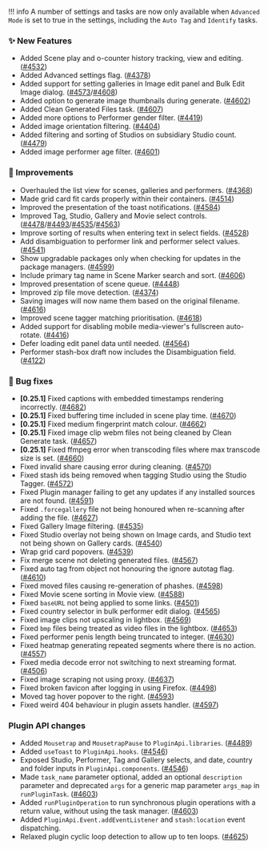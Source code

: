 !!! info
    A number of settings and tasks are now only available when `Advanced Mode` is set to true in the settings, including the `Auto Tag` and `Identify` tasks.

### ✨ New Features
* Added Scene play and o-counter history tracking, view and editing. ([#4532](https://github.com/stashapp/stash/pull/4532))
* Added Advanced settings flag. ([#4378](https://github.com/stashapp/stash/pull/4378))
* Added support for setting galleries in Image edit panel and Bulk Edit Image dialog. ([#4573](https://github.com/stashapp/stash/pull/4573)/[#4608](https://github.com/stashapp/stash/pull/4608))
* Added option to generate image thumbnails during generate. ([#4602](https://github.com/stashapp/stash/pull/4602))
* Added Clean Generated Files task. ([#4607](https://github.com/stashapp/stash/pull/4607))
* Added more options to Performer gender filter. ([#4419](https://github.com/stashapp/stash/pull/4419))
* Added image orientation filtering. ([#4404](https://github.com/stashapp/stash/pull/4404))
* Added filtering and sorting of Studios on subsidiary Studio count. ([#4479](https://github.com/stashapp/stash/pull/4479))
* Added image performer age filter. ([#4601](https://github.com/stashapp/stash/pull/4601))

### 🎨 Improvements
* Overhauled the list view for scenes, galleries and performers. ([#4368](https://github.com/stashapp/stash/pull/4368))
* Made grid card fit cards properly within their containers. ([#4514](https://github.com/stashapp/stash/pull/4514))
* Improved the presentation of the toast notifications. ([#4584](https://github.com/stashapp/stash/pull/4584))
* Improved Tag, Studio, Gallery and Movie select controls. ([#4478](https://github.com/stashapp/stash/pull/4478)/[#4493](https://github.com/stashapp/stash/pull/4493)/[#4535](https://github.com/stashapp/stash/pull/4535)/[#4563](https://github.com/stashapp/stash/pull/4563))
* Improve sorting of results when entering text in select fields. ([#4528](https://github.com/stashapp/stash/pull/4528))
* Add disambiguation to performer link and performer select values. ([#4541](https://github.com/stashapp/stash/pull/4541))
* Show upgradable packages only when checking for updates in the package managers. ([#4599](https://github.com/stashapp/stash/pull/4599))
* Include primary tag name in Scene Marker search and sort. ([#4606](https://github.com/stashapp/stash/pull/4606))
* Improved presentation of scene queue. ([#4448](https://github.com/stashapp/stash/pull/4448))
* Improved zip file move detection. ([#4374](https://github.com/stashapp/stash/pull/4374))
* Saving images will now name them based on the original filename. ([#4616](https://github.com/stashapp/stash/pull/4616))
* Improved scene tagger matching prioritisation. ([#4618](https://github.com/stashapp/stash/pull/4618))
* Added support for disabling mobile media-viewer's fullscreen auto-rotate. ([#4416](https://github.com/stashapp/stash/pull/4416))
* Defer loading edit panel data until needed. ([#4564](https://github.com/stashapp/stash/pull/4564))
* Performer stash-box draft now includes the Disambiguation field. ([#4122](https://github.com/stashapp/stash/pull/4122))

### 🐛 Bug fixes
* **[0.25.1]** Fixed captions with embedded timestamps rendering incorrectly. ([#4682](https://github.com/stashapp/stash/pull/4682))
* **[0.25.1]** Fixed buffering time included in scene play time. ([#4670](https://github.com/stashapp/stash/pull/4670))
* **[0.25.1]** Fixed medium fingerprint match colour. ([#4662](https://github.com/stashapp/stash/pull/4662))
* **[0.25.1]** Fixed image clip webm files not being cleaned by Clean Generate task. ([#4657](https://github.com/stashapp/stash/pull/4657))
* **[0.25.1]** Fixed ffmpeg error when transcoding files where max transcode size is set. ([#4660](https://github.com/stashapp/stash/pull/4660))
* Fixed invalid share causing error during cleaning. ([#4570](https://github.com/stashapp/stash/pull/4570))
* Fixed stash ids being removed when tagging Studio using the Studio Tagger. ([#4572](https://github.com/stashapp/stash/pull/4572))
* Fixed Plugin manager failing to get any updates if any installed sources are not found. ([#4591](https://github.com/stashapp/stash/pull/4591))
* Fixed `.forcegallery` file not being honoured when re-scanning after adding the file. ([#4627](https://github.com/stashapp/stash/pull/4627))
* Fixed Gallery Image filtering. ([#4535](https://github.com/stashapp/stash/pull/4535))
* Fixed Studio overlay not being shown on Image cards, and Studio text not being shown on Gallery cards. ([#4540](https://github.com/stashapp/stash/pull/4540))
* Wrap grid card popovers. ([#4539](https://github.com/stashapp/stash/pull/4539))
* Fix merge scene not deleting generated files. ([#4567](https://github.com/stashapp/stash/pull/4567))
* Fixed auto tag from object not honouring the ignore autotag flag. ([#4610](https://github.com/stashapp/stash/pull/4610))
* Fixed moved files causing re-generation of phashes. ([#4598](https://github.com/stashapp/stash/pull/4598))
* Fixed Movie scene sorting in Movie view. ([#4588](https://github.com/stashapp/stash/pull/4588))
* Fixed `baseURL` not being applied to some links. ([#4501](https://github.com/stashapp/stash/pull/4501))
* Fixed country selector in bulk performer edit dialog. ([#4565](https://github.com/stashapp/stash/pull/4565))
* Fixed image clips not upscaling in lightbox. ([#4569](https://github.com/stashapp/stash/pull/4569))
* Fixed `bmp` files being treated as video files in the lightbox. ([#4653](https://github.com/stashapp/stash/pull/4653))
* Fixed performer penis length being truncated to integer. ([#4630](https://github.com/stashapp/stash/pull/4630))
* Fixed heatmap generating repeated segments where there is no action. ([#4557](https://github.com/stashapp/stash/pull/4557))
* Fixed media decode error not switching to next streaming format. ([#4506](https://github.com/stashapp/stash/pull/4506))
* Fixed image scraping not using proxy. ([#4637](https://github.com/stashapp/stash/pull/4637))
* Fixed broken favicon after logging in using Firefox. ([#4498](https://github.com/stashapp/stash/pull/4498))
* Moved tag hover popover to the right. ([#4593](https://github.com/stashapp/stash/pull/4593))
* Fixed weird 404 behaviour in plugin assets handler. ([#4597](https://github.com/stashapp/stash/pull/4597))

### Plugin API changes
* Added `Mousetrap` and `MousetrapPause` to `PluginApi.libraries`. ([#4489](https://github.com/stashapp/stash/pull/4489))
* Added `useToast` to `PluginApi.hooks`. ([#4546](https://github.com/stashapp/stash/pull/4546))
* Exposed Studio, Performer, Tag and Gallery selects, and date, country and folder inputs in `PluginApi.components`. ([#4546](https://github.com/stashapp/stash/pull/4546))
* Made `task_name` parameter optional, added an optional `description` parameter and deprecated `args` for a generic map parameter `args_map` in `runPluginTask`. ([#4603](https://github.com/stashapp/stash/pull/4603))
* Added `runPluginOperation` to run synchronous plugin operations with a return value, without using the task manager. ([#4603](https://github.com/stashapp/stash/pull/4603))
* Added `PluginApi.Event.addEventListener` and `stash:location` event dispatching.
* Relaxed plugin cyclic loop detection to allow up to ten loops. ([#4625](https://github.com/stashapp/stash/pull/4625))